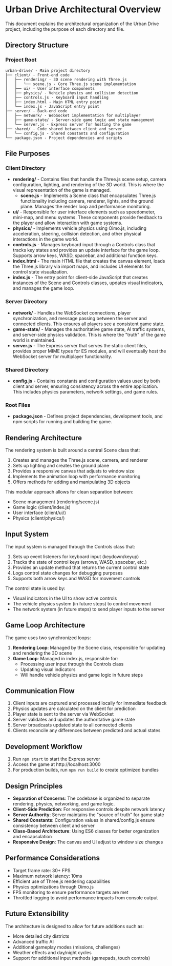 # Urban Drive Architectural Overview

This document explains the architectural organization of the Urban Drive project, including the purpose of each directory and file.

## Directory Structure

### Project Root
```
urban-drive/ - Main project directory
├── client/ - Front-end code
│   ├── rendering/ - 3D scene rendering with Three.js
│   │   └── scene.js - Core Three.js scene implementation
│   ├── ui/ - User interface components
│   ├── physics/ - Vehicle physics and collision detection
│   ├── controls.js - Keyboard input handling
│   ├── index.html - Main HTML entry point
│   └── index.js - JavaScript entry point
├── server/ - Back-end code
│   ├── network/ - WebSocket implementation for multiplayer
│   ├── game-state/ - Server-side game logic and state management
│   └── server.js - Express server for hosting the game
├── shared/ - Code shared between client and server
│   └── config.js - Shared constants and configuration
└── package.json - Project dependencies and scripts
```

## File Purposes

### Client Directory
- **rendering/** - Contains files that handle the Three.js scene setup, camera configuration, lighting, and rendering of the 3D world. This is where the visual representation of the game is managed.
  - **scene.js** - Implements a Scene class that encapsulates Three.js functionality including camera, renderer, lights, and the ground plane. Manages the render loop and performance monitoring.
- **ui/** - Responsible for user interface elements such as speedometer, mini-map, and menu systems. These components provide feedback to the player and allow interaction with game systems.
- **physics/** - Implements vehicle physics using Oimo.js, including acceleration, steering, collision detection, and other physical interactions in the game world.
- **controls.js** - Manages keyboard input through a Controls class that tracks key states and provides an update interface for the game loop. Supports arrow keys, WASD, spacebar, and additional function keys.
- **index.html** - The main HTML file that creates the canvas element, loads the Three.js library via import maps, and includes UI elements for control state visualization.
- **index.js** - The entry point for client-side JavaScript that creates instances of the Scene and Controls classes, updates visual indicators, and manages the game loop.

### Server Directory
- **network/** - Handles the WebSocket connections, player synchronization, and message passing between the server and connected clients. This ensures all players see a consistent game state.
- **game-state/** - Manages the authoritative game state, AI traffic systems, and server-side physics validation. This is where the "truth" of the game world is maintained.
- **server.js** - The Express server that serves the static client files, provides proper MIME types for ES modules, and will eventually host the WebSocket server for multiplayer functionality.

### Shared Directory
- **config.js** - Contains constants and configuration values used by both client and server, ensuring consistency across the entire application. This includes physics parameters, network settings, and game rules.

### Root Files
- **package.json** - Defines project dependencies, development tools, and npm scripts for running and building the game.

## Rendering Architecture
The rendering system is built around a central Scene class that:
1. Creates and manages the Three.js scene, camera, and renderer
2. Sets up lighting and creates the ground plane
3. Provides a responsive canvas that adjusts to window size
4. Implements the animation loop with performance monitoring
5. Offers methods for adding and manipulating 3D objects

This modular approach allows for clean separation between:
- Scene management (rendering/scene.js)
- Game logic (client/index.js)
- User interface (client/ui/)
- Physics (client/physics/)

## Input System
The input system is managed through the Controls class that:
1. Sets up event listeners for keyboard input (keydown/keyup)
2. Tracks the state of control keys (arrows, WASD, spacebar, etc.)
3. Provides an update method that returns the current control state
4. Logs control state changes for debugging purposes
5. Supports both arrow keys and WASD for movement controls

The control state is used by:
- Visual indicators in the UI to show active controls
- The vehicle physics system (in future steps) to control movement
- The network system (in future steps) to send player inputs to the server

## Game Loop Architecture
The game uses two synchronized loops:
1. **Rendering Loop**: Managed by the Scene class, responsible for updating and rendering the 3D scene
2. **Game Loop**: Managed in index.js, responsible for:
   - Processing user input through the Controls class
   - Updating visual indicators
   - Will handle vehicle physics and game logic in future steps

## Communication Flow
1. Client inputs are captured and processed locally for immediate feedback
2. Physics updates are calculated on the client for prediction
3. Player state is sent to the server via WebSocket
4. Server validates and updates the authoritative game state
5. Server broadcasts updated state to all connected clients
6. Clients reconcile any differences between predicted and actual states

## Development Workflow
1. Run `npm start` to start the Express server
2. Access the game at http://localhost:3000
3. For production builds, run `npm run build` to create optimized bundles

## Design Principles
- **Separation of Concerns**: The codebase is organized to separate rendering, physics, networking, and game logic.
- **Client-Side Prediction**: For responsive controls despite network latency
- **Server Authority**: Server maintains the "source of truth" for game state
- **Shared Constants**: Configuration values in shared/config.js ensure consistency between client and server
- **Class-Based Architecture**: Using ES6 classes for better organization and encapsulation
- **Responsive Design**: The canvas and UI adjust to window size changes

## Performance Considerations
- Target frame rate: 30+ FPS
- Maximum network latency: 10ms
- Efficient use of Three.js rendering capabilities
- Physics optimizations through Oimo.js
- FPS monitoring to ensure performance targets are met
- Throttled logging to avoid performance impacts from console output

## Future Extensibility
The architecture is designed to allow for future additions such as:
- More detailed city districts
- Advanced traffic AI
- Additional gameplay modes (missions, challenges)
- Weather effects and day/night cycles
- Support for additional input methods (gamepads, touch controls)
